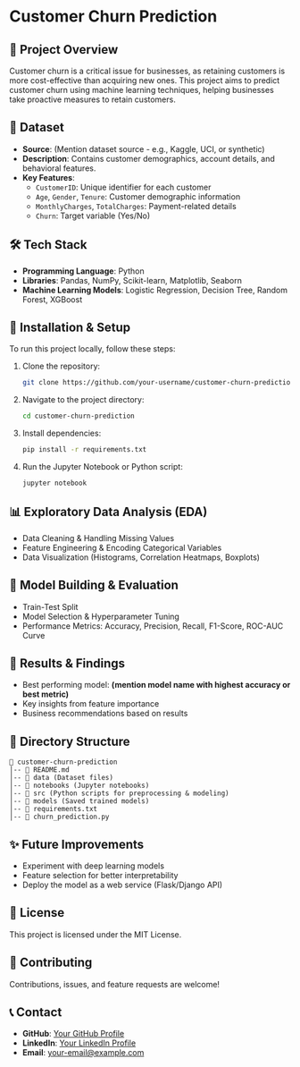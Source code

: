 # Customer Churn Prediction

## 📌 Project Overview
Customer churn is a critical issue for businesses, as retaining customers is more cost-effective than acquiring new ones. This project aims to predict customer churn using machine learning techniques, helping businesses take proactive measures to retain customers.

## 📂 Dataset
- **Source**: (Mention dataset source - e.g., Kaggle, UCI, or synthetic)
- **Description**: Contains customer demographics, account details, and behavioral features.
- **Key Features**:
  - `CustomerID`: Unique identifier for each customer
  - `Age`, `Gender`, `Tenure`: Customer demographic information
  - `MonthlyCharges`, `TotalCharges`: Payment-related details
  - `Churn`: Target variable (Yes/No)

## 🛠️ Tech Stack
- **Programming Language**: Python
- **Libraries**: Pandas, NumPy, Scikit-learn, Matplotlib, Seaborn
- **Machine Learning Models**: Logistic Regression, Decision Tree, Random Forest, XGBoost

## 🚀 Installation & Setup
To run this project locally, follow these steps:

1. Clone the repository:
   ```bash
   git clone https://github.com/your-username/customer-churn-prediction.git
   ```
2. Navigate to the project directory:
   ```bash
   cd customer-churn-prediction
   ```
3. Install dependencies:
   ```bash
   pip install -r requirements.txt
   ```
4. Run the Jupyter Notebook or Python script:
   ```bash
   jupyter notebook
   ```

## 📊 Exploratory Data Analysis (EDA)
- Data Cleaning & Handling Missing Values
- Feature Engineering & Encoding Categorical Variables
- Data Visualization (Histograms, Correlation Heatmaps, Boxplots)

## 🤖 Model Building & Evaluation
- Train-Test Split
- Model Selection & Hyperparameter Tuning
- Performance Metrics: Accuracy, Precision, Recall, F1-Score, ROC-AUC Curve

## 📌 Results & Findings
- Best performing model: **(mention model name with highest accuracy or best metric)**
- Key insights from feature importance
- Business recommendations based on results

## 📁 Directory Structure
```
📂 customer-churn-prediction
│-- 📄 README.md
│-- 📂 data (Dataset files)
│-- 📂 notebooks (Jupyter notebooks)
│-- 📂 src (Python scripts for preprocessing & modeling)
│-- 📂 models (Saved trained models)
│-- 📄 requirements.txt
│-- 📄 churn_prediction.py
```

## ✨ Future Improvements
- Experiment with deep learning models
- Feature selection for better interpretability
- Deploy the model as a web service (Flask/Django API)

## 📜 License
This project is licensed under the MIT License.

## 🤝 Contributing
Contributions, issues, and feature requests are welcome!

## 📞 Contact
- **GitHub**: [Your GitHub Profile](https://github.com/your-username)
- **LinkedIn**: [Your LinkedIn Profile](https://www.linkedin.com/in/your-profile)
- **Email**: your-email@example.com
